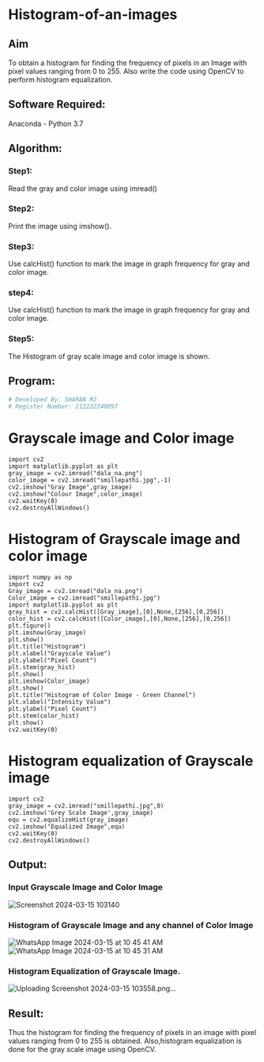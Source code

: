# Histogram-of-an-images
## Aim
To obtain a histogram for finding the frequency of pixels in an Image with pixel values ranging from 0 to 255. Also write the code using OpenCV to perform histogram equalization.

## Software Required:
Anaconda - Python 3.7

## Algorithm:
### Step1:
Read the gray and color image using imread()

### Step2:
Print the image using imshow().



### Step3:
Use calcHist() function to mark the image in graph frequency for gray and color image.

### step4:
Use calcHist() function to mark the image in graph frequency for gray and color image.

### Step5:
The Histogram of gray scale image and color image is shown.


## Program:
```python
# Developed By: SHARAN MJ
# Register Number: 212222240097
```
# Grayscale image and Color image
```
import cv2
import matplotlib.pyplot as plt
gray_image = cv2.imread("dala_na.png")
color_image = cv2.imread("smillepathi.jpg",-1)
cv2.imshow("Gray Image",gray_image)
cv2.imshow("Colour Image",color_image)
cv2.waitKey(0)
cv2.destroyAllWindows()
```
# Histogram of Grayscale image and color image
```
import numpy as np
import cv2
Gray_image = cv2.imread("dala_na.png")
Color_image = cv2.imread("smillepathi.jpg")
import matplotlib.pyplot as plt
gray_hist = cv2.calcHist([Gray_image],[0],None,[256],[0,256])
color_hist = cv2.calcHist([Color_image],[0],None,[256],[0,256])
plt.figure()
plt.imshow(Gray_image)
plt.show()
plt.title("Histogram")
plt.xlabel("Grayscale Value")
plt.ylabel("Pixel Count")
plt.stem(gray_hist)
plt.show()
plt.imshow(Color_image)
plt.show()
plt.title("Histogram of Color Image - Green Channel")
plt.xlabel("Intensity Value")
plt.ylabel("Pixel Count")
plt.stem(color_hist)
plt.show()
cv2.waitKey(0)
```
# Histogram equalization of Grayscale image
```
import cv2
gray_image = cv2.imread("smillepathi.jpg",0)
cv2.imshow('Grey Scale Image',gray_image)
equ = cv2.equalizeHist(gray_image)
cv2.imshow("Equalized Image",equ)
cv2.waitKey(0)
cv2.destroyAllWindows()
```

## Output:
### Input Grayscale Image and Color Image

![Screenshot 2024-03-15 103140](https://github.com/SHARAN-MJ/Histogram-of-an-images/assets/119560305/a3d45b13-cae1-45ea-996a-78ad14cddd78)


### Histogram of Grayscale Image and any channel of Color Image

![WhatsApp Image 2024-03-15 at 10 45 41 AM](https://github.com/SHARAN-MJ/Histogram-of-an-images/assets/119560305/b01c64a6-fd72-484c-b324-155b2bf9eebd)
![WhatsApp Image 2024-03-15 at 10 45 31 AM](https://github.com/SHARAN-MJ/Histogram-of-an-images/assets/119560305/69e54423-56e1-4e1a-881d-2aa3aeb9a42f)




### Histogram Equalization of Grayscale Image.

![Uploading Screenshot 2024-03-15 103558.png…]()


## Result: 
Thus the histogram for finding the frequency of pixels in an image with pixel values ranging from 0 to 255 is obtained. Also,histogram equalization is done for the gray scale image using OpenCV.
